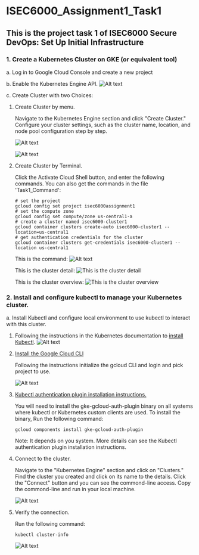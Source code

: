 # ISEC6000_Assignment1_Task1
## This is the project task 1 of ISEC6000 Secure DevOps: Set Up Initial Infrastructure
### 1. Create a Kubernetes Cluster on GKE (or equivalent tool)
a. Log in to Google Cloud Console and create a new project

b. Enable the Kubernetes Engine API.
![Alt text](Pics/EnableKubernetes.png)

c. Create Cluster with two Choices:
1) Create Cluster by menu. 
   
   Navigate to the Kubernetes Engine section and click "Create Cluster." Configure your cluster settings, such as the cluster name, location, and node pool configuration step by step.
   
   ![Alt text](Pics/CreateCluster.png)

   ![Alt text](Pics/CreateCluster2.png)


2) Create Cluster by Terminal.
   
    Click the Activate Cloud Shell button, and enter the following commands. You can also get the commands in the file 'Task1_Command':

    ```
    # set the project
    gcloud config set project isec6000assignment1 
    # set the compute zone
    gcloud config set compute/zone us-central1-a 
    # create a cluster named isec6000-cluster1
    gcloud container clusters create-auto isec6000-cluster1 --location=us-central1 
    # get authentication credentials for the cluster
    gcloud container clusters get-credentials isec6000-cluster1 --location us-central1
    ```

    This is the command:
   ![Alt text](Pics/InitClusterTerminal.png) 

   This is the cluster detail:
   ![This is the cluster detail](Pics/ClusterInfo.png)

   This is the cluster overview:
   ![This is the cluster overview](Pics/ClusterView.png)

### 2. Install and configure kubectl to manage your Kubernetes cluster.
a. Install Kubectl and configure local environment to use kubectl to interact with this cluster.
1) Following the instructions in the Kubernetes documentation to [install Kubectl](https://kubernetes.io/docs/tasks/tools/).
   ![Alt text](Pics/InstallKubectl.png)

2) [Install the Google Cloud CLI](https://cloud.google.com/sdk/docs/install-sdk) 
   
   Following the instructions initialize the gcloud CLI and login and pick project to use.
   
   ![Alt text](Pics/InitGcloud&login.png)

3) [Kubectl authentication plugin installation instructions.](https://cloud.google.com/blog/products/containers-kubernetes/kubectl-auth-changes-in-gke) 
   
   You will need to install the gke-gcloud-auth-plugin binary on all systems where kubectl or Kubernetes custom clients are used. To install the binary, Run the following command:
   ```
   gcloud components install gke-gcloud-auth-plugin
   ```
   Note: It depends on you system. More details can see the Kubectl authentication plugin installation instructions.

4) Connect to the cluster. 
   
   Navigate to the "Kubernetes Engine" section and click on "Clusters." Find the cluster you created and click on its name to the details. Click the "Connect" button and you can see the commond-line access. Copy the commond-line and run in your local machine.

   ![Alt text](Pics/Commond-lineAccess.png)

5) Verify the connection.
   
   Run the following command:
   ```
   kubectl cluster-info
   ```
   ![Alt text](Pics/InstallAuthPlugin.png)
